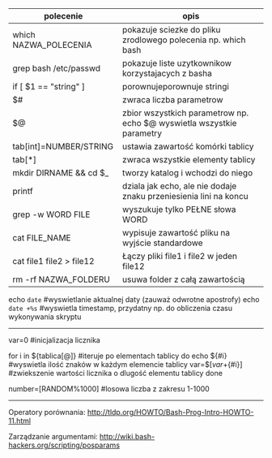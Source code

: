 | polecenie                	| opis                                                                  	|
|--------------------------	|-----------------------------------------------------------------------	|
| which NAZWA_POLECENIA    	| pokazuje sciezke do pliku zrodlowego polecenia np. which bash         	|
| grep bash /etc/passwd    	| pokazuje liste uzytkownikow korzystajacych z basha                    	|
| if [ $1 == "string" ]    	| porownujeporownuje stringi                                            	|
| $#                       	| zwraca liczba parametrow                                              	|
| $@                       	| zbior wszystkich parametrow np. echo $@ wyswietla wszystkie parametry 	|
| tab[int]=NUMBER/STRING   	| ustawia zawartość komórki tablicy                                     	|
| tab[*]                   	| zwraca wszystkie elementy tablicy                                     	|
| mkdir DIRNAME && cd $_   	| tworzy katalog i wchodzi do niego                                     	|
| printf                   	| dziala jak echo, ale nie dodaje znaku przeniesienia lini na koncu     	|
| grep -w WORD FILE        	| wyszukuje tylko PEŁNE słowa WORD                                      	|
| cat FILE_NAME            	| wypisuje zawartość pliku na wyjście standardowe                       	|
| cat file1 file2 > file12 	| Łączy pliki file1 i file2 w jeden file12                              	|
| rm -rf NAZWA_FOLDERU     	| usuwa folder z całą zawartością                                       	|

echo `date`               #wyswietlanie aktualnej daty (zauważ odwrotne apostrofy)
echo `date +%s`           #wyswietla timestamp, przydatny np. do obliczenia czasu wykonywania skryptu



-------------------------------------------------------------------------------------------------------

var=0                     #inicjalizacja licznika

for i in ${tablica[@]}    #iteruje po elementach tablicy 
  do
    echo ${#i}            #wyswietla ilość znaków w każdym elemencie tablicy
    var=$[$var+${#i}]     #zwiekszenie wartości licznika o dlugość elementu tablicy
  done


number=$[$RANDOM%1000]    #losowa liczba z zakresu 1-1000


-------------------------------------------------------------------------------------------------------



Operatory porównania:
http://tldp.org/HOWTO/Bash-Prog-Intro-HOWTO-11.html

Zarządzanie argumentami:
http://wiki.bash-hackers.org/scripting/posparams

